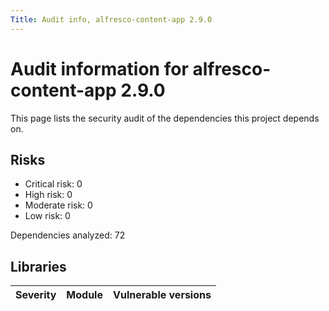 ```yaml
---
Title: Audit info, alfresco-content-app 2.9.0
---
```


# Audit information for alfresco-content-app 2.9.0

This page lists the security audit of the dependencies this project depends on.

## Risks

- Critical risk: 0
- High risk: 0
- Moderate risk: 0
- Low risk: 0

Dependencies analyzed: 72

## Libraries

| Severity | Module | Vulnerable versions |
| --- | --- | --- |

